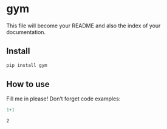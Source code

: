 gym
================

<!-- WARNING: THIS FILE WAS AUTOGENERATED! DO NOT EDIT! -->

This file will become your README and also the index of your
documentation.

## Install

``` sh
pip install gym
```

## How to use

Fill me in please! Don’t forget code examples:

``` python
1+1
```

    2
